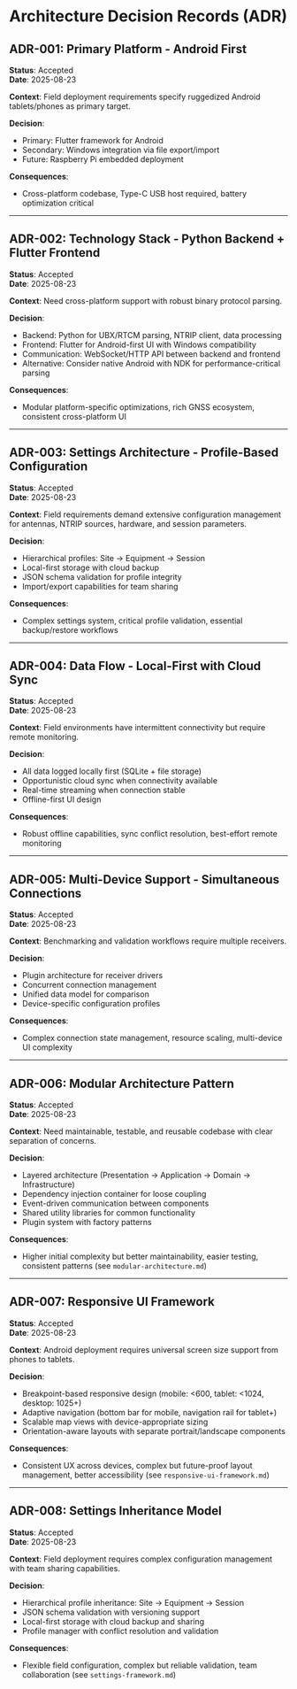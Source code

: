 # Architecture Decision Records (ADR)

## ADR-001: Primary Platform - Android First
**Status**: Accepted  
**Date**: 2025-08-23

**Context**: Field deployment requirements specify ruggedized Android tablets/phones as primary target.

**Decision**: 
- Primary: Flutter framework for Android
- Secondary: Windows integration via file export/import
- Future: Raspberry Pi embedded deployment

**Consequences**:
- Cross-platform codebase, Type-C USB host required, battery optimization critical

---

## ADR-002: Technology Stack - Python Backend + Flutter Frontend
**Status**: Accepted  
**Date**: 2025-08-23

**Context**: Need cross-platform support with robust binary protocol parsing.

**Decision**:
- Backend: Python for UBX/RTCM parsing, NTRIP client, data processing
- Frontend: Flutter for Android-first UI with Windows compatibility
- Communication: WebSocket/HTTP API between backend and frontend
- Alternative: Consider native Android with NDK for performance-critical parsing

**Consequences**:
- Modular platform-specific optimizations, rich GNSS ecosystem, consistent cross-platform UI

---

## ADR-003: Settings Architecture - Profile-Based Configuration
**Status**: Accepted  
**Date**: 2025-08-23

**Context**: Field requirements demand extensive configuration management for antennas, NTRIP sources, hardware, and session parameters.

**Decision**:
- Hierarchical profiles: Site → Equipment → Session
- Local-first storage with cloud backup
- JSON schema validation for profile integrity
- Import/export capabilities for team sharing

**Consequences**:
- Complex settings system, critical profile validation, essential backup/restore workflows

---

## ADR-004: Data Flow - Local-First with Cloud Sync
**Status**: Accepted  
**Date**: 2025-08-23

**Context**: Field environments have intermittent connectivity but require remote monitoring.

**Decision**:
- All data logged locally first (SQLite + file storage)
- Opportunistic cloud sync when connectivity available
- Real-time streaming when connection stable
- Offline-first UI design

**Consequences**:
- Robust offline capabilities, sync conflict resolution, best-effort remote monitoring

---

## ADR-005: Multi-Device Support - Simultaneous Connections
**Status**: Accepted  
**Date**: 2025-08-23

**Context**: Benchmarking and validation workflows require multiple receivers.

**Decision**:
- Plugin architecture for receiver drivers
- Concurrent connection management
- Unified data model for comparison
- Device-specific configuration profiles

**Consequences**:
- Complex connection state management, resource scaling, multi-device UI complexity

---

## ADR-006: Modular Architecture Pattern
**Status**: Accepted  
**Date**: 2025-08-23

**Context**: Need maintainable, testable, and reusable codebase with clear separation of concerns.

**Decision**:
- Layered architecture (Presentation → Application → Domain → Infrastructure)
- Dependency injection container for loose coupling
- Event-driven communication between components
- Shared utility libraries for common functionality
- Plugin system with factory patterns

**Consequences**:
- Higher initial complexity but better maintainability, easier testing, consistent patterns (see `modular-architecture.md`)

---

## ADR-007: Responsive UI Framework
**Status**: Accepted  
**Date**: 2025-08-23

**Context**: Android deployment requires universal screen size support from phones to tablets.

**Decision**:
- Breakpoint-based responsive design (mobile: <600, tablet: <1024, desktop: 1025+)
- Adaptive navigation (bottom bar for mobile, navigation rail for tablet+)
- Scalable map views with device-appropriate sizing
- Orientation-aware layouts with separate portrait/landscape components

**Consequences**:
- Consistent UX across devices, complex but future-proof layout management, better accessibility (see `responsive-ui-framework.md`)

---

## ADR-008: Settings Inheritance Model
**Status**: Accepted  
**Date**: 2025-08-23

**Context**: Field deployment requires complex configuration management with team sharing capabilities.

**Decision**:
- Hierarchical profile inheritance: Site → Equipment → Session
- JSON schema validation with versioning support
- Local-first storage with cloud backup and sharing
- Profile manager with conflict resolution and validation

**Consequences**:
- Flexible field configuration, complex but reliable validation, team collaboration (see `settings-framework.md`)

